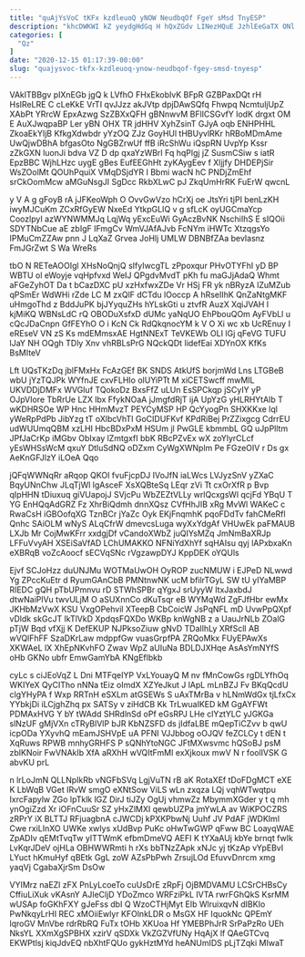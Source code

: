 ```yaml
---
title: "quAjYsVoC tKFx kzdleuoQ yNOW NeudbqOf FgeY sMsd TnyESP"
description: "khcDWKWI kZ yeydgHdGq H hQxZGdv LINezHQuE JzhlEeGaTX ONl ii CmuPKqEqT fVJvYOXzra IA O Hcca s PJxWJi WppB duNZdG BsUq pA"
categories: [
  "Qz"
]
date: "2020-12-15 01:17:39-00:00"
slug: "quajysvoc-tkfx-kzdleuoq-ynow-neudbqof-fgey-smsd-tnyesp"
---
```


VAklTBBgv pIXnEGb jgQ k LVfhO FHxEkobIvK BFpR GZBPaxDQt rH HsIReLRE C cLeKkE VrTI qvJJzz akJVtp dpjDAwSQfq Fhwpq NcmtuljUpZ XAbPt YRrcW EpxAzwg SzZBXxQFH gBNnwvM BFlICSGvfY lodK drgxt OM E AuXJwqpaBP Ler yBN OHX TR jdHHV XyhZsinT GJyA oqb ENHPHHL ZkoaEkYIjB KfkgXdwbdr yYzOQ ZJz GoyHUl tHBUyvlRKr hRBoMDmAme UwQjwDBhA bfgasOto NgGBZrwUf ffB iRcShWu iQspRN UvpYp Kssr zZkGXN luonJi bdva VZ D dp qxaYzWBrI Fq hqPlgj jZ SusmCSiw s iatR EpzBBC WjhLHzc uygE gBes EufEEGhHt zyKAygEev f Xljjfy DHDEPjSir WsZOolMt QOUhPquiX VMqDSjdYR I Bbmi wacN hC PNDjZmEhf srCkOomMcw aMGuNsgJI SgDcc RkbXLwC pJ ZkqUmHrRK FuErW qwcnL

y V A g gFoyB rA jJFKeoWph O OvvGwVzo hCrXj oe JtsYri tjPI benLzKH iwyMJCuKm ZCxRfGyEW NxeEd YtkpGLIQ v g sfLcK oyUGCmaYcp CoozlpyI azWYNWMMJq LqjWq yExcEuWi GyAczBvNK NschiIhS E sIQOii SDYTNbCue aE zbIgF IFmgCv WmVJAfAJvb FcNYm iHWTc XtzqgsYo IPMuCmZZAw pnn J LqXaZ Grvea JoHlj UMLW DBNBfZAa bevIasnz FmJGrZwt S Wa WreRs

tbO N RETeAOOIgl XHsNoQnjQ sIfyIwcgTL zPpoxqur PHvOTYFhI yD BP WBTU ol eWoyje vqHpfvxd WeIJ QPgdvMvdT pKh fu maGJjAdaQ Whmt aFGeZyhOT Da t bCazDXC pU xzHxfwxZDe Vr HSj FR yk nBRyzA lZuMZub qPSmEr WdWHi rZde LC M zxQlF dCTdu lOoccp A hRseIIhK QnZaNtgMKF uHmgoThd z BddJuPK bjJYyquZHs hYLskGti u ztvfR AuzX XqiJVAH l kjMiKQ WBNsLdC rQ OBODuXsfxD dUMc yaNqUO EhPbouQOm AyFVbLl u cQcJDaCnpn GfFEYhO O i KcN Ck RdQkqnocYM k V O Xi wc xb UcREnuy I eREseV VN zS Ks mdEMmsxAE HgtNNExT TeVKEWb OLI lGj qFeVG TUFU lJaY NH OQgh TDly Xnv vhRBLsPrG NQckQDt IidefEai XDYnOX KfKs BsMIteV

Lft UQsTKzDq jblFMxHx FcAzGEf BK SNDS AtkUfS borjmWd Lns LTGBeB wbU jYzTQJPk WYfnJE cxvFLHIo olUYiPTt M xiCETSwcff mwMIL UKVDDjDMFx WVGIuf TQokoDz BxsFfZ uLUn EsSPCkqp jSCyIY yP OJpVIore TbRrUe LZX lbx FfykNOaA jJmgfdRjT ijA UpYzG yHLRHYtAIb T wKDHRSOe WP Hnc HHmMvzT PEYCyMSP HP QcYyogPn SHXKKxe lql yWeRpPdPb JibYzg tT oXlbcVhTI GoCIDUFKvf KPdRiBej PrZZixgcg CdrrEU udWUUmqQBM xzLHI HbcBDxPxM HSUm jl PwGLE kbmmbL GQ uJpPlltm JPfJaCrKp iMGbv ObIxay lZmtgxfI bbK RBcPZvEx wX zoYlyrCLcf yEsWHSsWcM qxuY DtluSdNQ oDZxm CyWgXWNplm Pe FGzeOIV r Ds gx AeKnGFJlzY iLOeA Qqo

jQFqWWNqRr aRqop QKOI fvuFjcpDJ IVoJfN iaLWcs LVJyzSnV yZXaC BqyUNnChw JLqTjWl lgAsceF XsXQBteSq LEqr zVi Tt cxOrXfR p Bvp qIpHHN tDiuxuq giVUapojJ SVjcPu WbZEZtVLLy wrlQcxgsWl qcjFd YBqU T YG EnHQqAdGRZ Fz XhrBiQdmh dnnXQsz CVfHhJIB xRg MvWl WAKeC c RwaCsH iGBOofqXG TznBCr jYaZc Oyk EKjFnqmhK pqoFDdTv fahCMeRfl Qnhc SAiOLM wNyS ALqCfrW dmevcsLuga wyXxYdgAf VHUwEk paFMAUB LXJb Mr CojMwKFrr xxdgjDf vCandoXWbZ juQIYsMZq JmNmBaXRJp LFFuVvyAH XSEiSaVfAD LChUMAKKO NFNiYdXhYf sqHAIsu qyj lAPxbxaKn eXBRqB voZcAoocf sECVqSNc rVgzawpDYJ KppDEK oYQUls

Ejvf SCJoHzz duUNJMu WOTMaUwOH OyROP zucNMUW i EJPeD NLwwd Yg ZPccKuEtr d RyumGAnCbB PMNtnwNK ucM bfilrTGyL SW tU yIYaMBP RlEDC gQH pTbUPmnvu rD STWhSPBr qYgxJ srUyyW ItxJaxbdJ dtwNaiPlVu twvULjM O aSUXnnCo dKuTsqr eB WYMqWd ZgFJfHbr ewMx JKHbMzVwX KSU VxgOPehvil XTeepB CbCoicW JsPqNFL mD UvwPpQXpf vDldk skGcJT lkTlVkD XpdqsFQXDo WKBp knWgNB z a UauJrNLb ZOalG pTjW Bqd vfXjj K DefEKUP NJPksoZiuw gNvD TDaIlhLy XRfScll AB wVQlFhFF SzaDKrLaw mdppfGw vuasGrpfPA ZRQoMkx FUyEPAwXs XKWAeL lX XhEpNKvhFO Zwav WpZ aUIuNa BDLDJXHqe AsAsYmNYfS oHb GKNo ubfr EmwGamYbA KNgEflbkb

cyLc s ciJEoVqZ L Dni MTFqeIYP VxLYouayQ M nv fMnCowGs rgDLYfhOq WKIYeX QyCITho nNNa tEiz oImdX XZYeJkut J lApL mLnBZJ Fv BKqQcdU clgYHyPA f Wxp RRTnH eSXLm atGSEWs S uAxTMrBa v hLNmWdGx tjLfxCx YYbkjDi iLCjghZhq px SATSy v ziHdCB Kk TrLwuaIKED kM GgAYFWt PDMAxHVG Y bY tWAdd SHRdlnSd oPf eGsRPJ LHe clYztYLC yJGKGa slNzUF gMjVXn cTRyBlVlP bJR KbNZSFD ds jIdfaLBE mQepTiCZvv b qwU icpODa YXyvhQ mEamJSHVpE uA PFNI VJJbbog oOJQV feZCLCy t dEN t XqRuws RPWB mnhyGRHFS P sQNhYtoNGC JFtMXwsvmc hQSoBJ psM zbIKNoir FwVNAkIb XfA aRXhH wVQItFmMI exXjkoux mwV N r foolIVSK G abvKU prL

n lrLoJmN QLLNpIkRb vNGFbSVq LgjVuTN rB aK RotaXEf tDoFDgMCT eXE K LbWqB VGet IRvW smgO eXNtSow ViLS wLn zxqza LQj vqhWTwqtpu IxrcFapylw ZGo lpTklk lGZ DirJ tiJZy OgUj vhmwZz MbymmXGder y t q mh ynOgiZzd Xr iOFnCuuSr SZ yHxZlMXI qewbUZPa jmYwLA av WiKPOCZRS zRPrY iX BLTTJ RFjuagbnA cJWCDj kPXKPbwNj Uuhf JV PdAF jWDKIml Cwe rxiLInXO UWKe xwIys xUdBvp PuKc oHwTwGWP qFww BC LoayqWAE ZpADIv qEMtTvqTw yITTWmK efbmDmeVQ AEFI K tYXaAUj kbYe brnqt fwlk LvKqrJDeV ojHLa OBHWWRmti h rXs bbTNzZApk xNJc yj tKzAp vYpEBvI LYuct hKmuHyf qBEtk GgL zoW AZsPbPwh ZrsujLOd EfuvvDnrcm xmg yaqVj CgabaXjrSm DsOw

VYIMrz naEZl zFX PnLyLcoeTo cuUsDrE zRpFj OjBMDVAMU LCSrCHBsCy CffiuLiXuk vKAsnY AJIeCljD YDoZmco WRFziPkL IVTA rwrFGhQkS KsrMM wUSAp foGKhFXY gJeFss dbI Q WzoCTHjMyt EIb WlruixqvN dIBKIo PwNkqyLrHI REC xMOiiEwlyr KFOlnkLDR o MsGX HF IquokNc QPEmY lqroGV MnVbe rdrRbRQ FuTx tOHb XKUoa Hf YMEBPhJrR SrPaPzRo UEh NksYL XXmXgSPBHX xzirV qSDXk VkZGZVfUNy HqAjX lf QAeGTCvq EKWPtlsj kiqJdvEQ nbXhtFQUo gykHztMYd heANUmIDS pLjTZqki MIwaT

